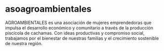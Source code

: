 # asoagroambientales
AGROAMBIENTALES es una asociación de mujeres emprendedoras que impulsa el desarrollo económico y comunitario a través de la producción piscícola de cachamas. Con ideas productivas y compromiso social, trabajamos por el bienestar de nuestras familias y el crecimiento sostenible de nuestra región.
